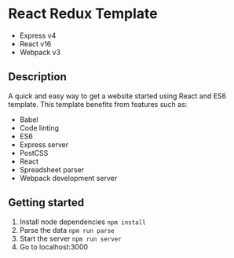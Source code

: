 # React Redux Template

- Express v4
- React v16
- Webpack v3


## Description

A quick and easy way to get a website started using React and ES6 template.
This template benefits from features such as:

- Babel
- Code linting
- ES6
- Express server
- PostCSS
- React
- Spreadsheet parser
- Webpack development server


## Getting started

1. Install node dependencies `npm install`
2. Parse the data `npm run parse`
3. Start the server `npm run server`
4. Go to localhost:3000


